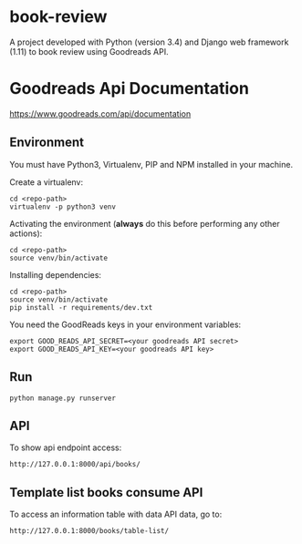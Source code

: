 # book-review
A project developed with Python (version 3.4) and Django web framework (1.11) to book review using Goodreads API.


# Goodreads Api Documentation
https://www.goodreads.com/api/documentation



## Environment

You must have Python3, Virtualenv, PIP and NPM installed in your machine.  

Create a virtualenv:
```
cd <repo-path>
virtualenv -p python3 venv
```

Activating the environment (**always** do this before performing any other actions):  
```
cd <repo-path>
source venv/bin/activate
```

Installing dependencies:  
```
cd <repo-path>
source venv/bin/activate
pip install -r requirements/dev.txt
```

You need the GoodReads keys in your environment variables:
```
export GOOD_READS_API_SECRET=<your goodreads API secret>
export GOOD_READS_API_KEY=<your goodreads API key>
```

## Run

```
python manage.py runserver
```

## API

To show api endpoint access:
```
http://127.0.0.1:8000/api/books/
```

## Template list books consume API

To access an information table with data API data, go to:
```
http://127.0.0.1:8000/books/table-list/
```
